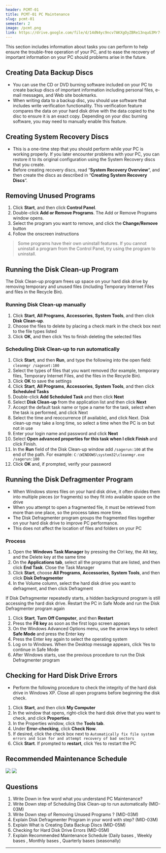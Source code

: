 ```yaml
---
header: PCMT-01
title: PCMT-01 PC Maintenance
slug: pcmt-01
semester: 2
image: /pcmt.png
link: https://drive.google.com/file/d/14dN4yc9ncv7AKXgOyZBRe13nquG3Mr7-/view?usp=sharing
---
```


This section includes information about tasks you can perform to help ensure the trouble-free operation of your PC, and to ease the recovery of important information on your PC should problems arise in the future.

## Creating Data Backup Discs

- You can use the CD or DVD burning software included on your PC to create backup discs of important information including personal files, e-mail messages, and Web site bookmarks.
- When writing data to a backup disc, you should use software that includes write verification functionality. This verification feature compares the data on your hard disk drive with the data copied to the disc to ensure it is an exact copy. Depending on your disc burning software, you may need to manually enable this feature.

## Creating System Recovery Discs

- This is a one-time step that you should perform while your PC is working properly. If you later encounter problems with your PC, you can restore it to its original configuration using the System Recovery discs that you create.
- Before creating recovery discs, read “**System Recovery Overview**“, and then create the discs as described in “**Creating System Recovery Discs**“.

## Removing Unused Programs

1. Click **Start**, and then click **Control Panel**.
2. Double-click **Add or Remove Programs**. The Add or Remove Programs window opens.
3. Select the program you want to remove, and click the **Change/Remove** button
4. Follow the onscreen instructions

> Some programs have their own uninstall features. If you cannot uninstall a program from the Control Panel, try using the program to uninstall.

## Running the Disk Clean-up Program

The Disk Clean-up program frees up space on your hard disk drive by removing temporary and unused files (including Temporary Internet Files and files in the Recycle Bin).

### Running Disk Clean-up manually

1. Click **Start**, **All Programs**, **Accessories**, **System Tools**, and then click **Disk Clean-up**.
2. Choose the files to delete by placing a check mark in the check box next to the file types listed
3. Click **OK**, and then click Yes to finish deleting the selected files

### Scheduling Disk Clean-up to run automatically

1. Click **Start**, and then **Run**, and type the following into the open field: `cleanmgr /sageset:100`
2. Select the types of files that you want removed (for example, temporary files, Temporary Internet Files, and the files in the Recycle Bin).
3. Click **OK** to save the settings
4. Click **Start**, **All Programs**, **Accessories**, **System Tools**, and then click **Scheduled Tasks**
5. Double-click **Add Scheduled Task** and then click **Next**
6. Select **Disk Clean-up** from the application list and then click **Next**
7. Accept the default task name or type a name for the task, select when the task is performed, and click Next
8. Select the time and reoccurrence (if available), and click Next. Disk clean-up may take a long time, so select a time when the PC is on but not in use
9. Enter your login name and password and click **Next**
10. Select **Open advanced properties for this task when I click Finish** and click Finish.
11. In the **Run** field of the Disk Clean-up window add `/sagerun:100` at the end of the path. For example: `C:\WINDOWS\system32\cleanmgr.exe /sagerun:100`
12. Click **OK** and, if prompted, verify your password

## Running the Disk Defragmenter Program

- When Windows stores files on your hard disk drive, it often divides them into multiple pieces (or fragments) so they fit into available space on the drive
- When you attempt to open a fragmented file, it must be retrieved from more than one place, so the process takes more time.
- The Disk Defragmenter program groups the fragmented files together on your hard disk drive to improve PC performance.
- This does not affect the location of files and folders on your PC

### Process

1. Open the **Windows Task Manager** by pressing the Ctrl key, the Alt key, and the Delete key at the same time
2. On the **Applications tab**, select all the programs that are listed, and then click **End Task**. Close the Task Manager
3. Click **Start**, choose **All Programs**, **Accessories**, **System Tools**, and then click **Disk Defragmenter**
4. In the Volume column, select the hard disk drive you want to defragment, and then click Defragment

If Disk Defragmenter repeatedly starts, a hidden background program is still accessing the hard disk drive. Restart the PC in Safe Mode and run the Disk Defragmenter program again

1. Click **Start**, **Turn Off Computer**, and then **Restart**
2. Press the **F8 key** as soon as the first logo screen appears
3. On the Windows Advanced Options menu, use the arrow keys to select **Safe Mode** and press the Enter key
4. Press the Enter key again to select the operating system
5. Log on to Windows. When the Desktop message appears, click Yes to continue in Safe Mode
6. After Windows starts, use the previous procedure to run the Disk Defragmenter program

## Checking for Hard Disk Drive Errors

- Perform the following procedure to check the integrity of the hard disk drive in Windows XP. Close all open programs before beginning the disk check.

1. Click **Start**, and then click **My Computer**
2. In the window that opens, right-click the hard disk drive that you want to check, and click **Properties**.
3. In the Properties window, click the **Tools tab**.
4. Under **Error-checking**, click **Check Now**.
5. If desired, click the check box next to `Automatically fix file system errors and Scan for and attempt recovery of bad sectors`
6. Click **Start**. If prompted to **restart**, click Yes to restart the PC

## Recommended Maintenance Schedule

![](/pcmt/1pcmt1.png)
![](/pcmt/1pcmt2.png)

## Questions

1. Write Down in few word what you understand PC Maintenance?
2. Write Down step of Scheduling Disk Clean-up to run automatically (MID-03M)
3. Write Down step of Removing Unused Programs ? (MID-03M)
4. Explain Disk Defragmenter Program in your word with step? (MID-03M)
5. Explain What is Creating Data Backup Discs (MID-05M)
6. Checking for Hard Disk Drive Errors (MID-05M)
7. Explain Recommended Maintenance Schedule (Daily bases , Weekly bases , Monthly bases , Quarterly bases (seasonally)

---
